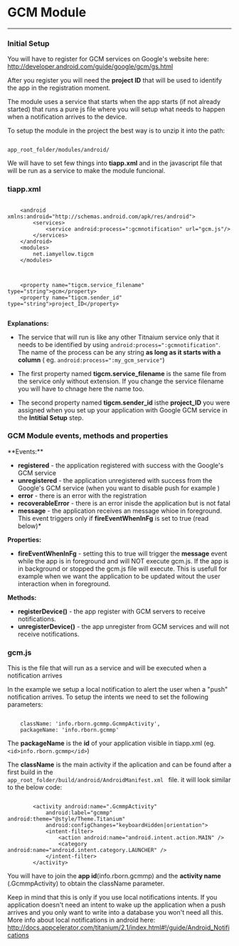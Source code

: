<h1>GCM Module</h1>
<hr>
<h3>Initial Setup</h3>

You will have to register for GCM services on Google's website here:
<http://developer.android.com/guide/google/gcm/gs.html>

After you register you will need the **project ID** that will be used to identify the app in the registration moment.


The module uses a service that starts when the app starts (if not already started) that runs a pure js file where you will setup what needs to happen when a notification arrives to the device.


To setup the module in the project the best way is to unzip it into the path:

<code>
app_root_folder/modules/android/
</code>


We will have to set few things into **tiapp.xml** and in the javascript file that will be run as a service to make the module funcional.

<h3>tiapp.xml</h3>

<pre><code>
    &lt;android xmlns:android="http://schemas.android.com/apk/res/android">
	    &lt;services>
            &lt;service android:process=":gcmnotification" url="gcm.js"/>
        &lt;/services>
	&lt;/android>
    &lt;modules>
	    <module platform="android" version="0.2">net.iamyellow.tigcm</module>
	&lt;/modules>
	

	
    &lt;property name="tigcm.service_filename" type="string">gcm&lt;/property>
    &lt;property name="tigcm.sender_id" type="string">project_ID&lt;/property>

</code></pre>

**Explanations:**

* The service that will run is like any other Titnaium service only that it needs to be identified by using <code>android:process=":gcmnotification"</code>. The name of the process can be any string **as long as it starts with a column** ( eg. <code>android:process=":my_gcm_service"</code>)

* The first property named **tigcm.service_filename** is the same file from the service only without extension. If you change the service filename you will have to chnage here the name too.

* The second property named **tigcm.sender_id** isthe **project_ID** you were assigned when you set up your application with Google GCM service in the **Intitial Setup** step.


<h3>GCM Module events, methods and properties</h3>
**Events:**


* **registered** - the application registered with success with the Google's GCM service
* **unregistered** - the application unregistered with success from the Google's GCM service (when you want to disable push for example )
* **error** - there is an error with the registration
* **recoverableError** - there is an error inisde the application but is not fatal
* **message** - the application receives an message whioe in foreground. This event triggers only if **fireEventWhenInFg** is set to true (read below)*


**Properties:**

* **fireEventWhenInFg** - setting this to true will trigger the **message** event while the app is in foreground and will NOT execute gcm.js. If the app is in background or stopped the gcm.js file will execute. This is usefull for example when we want the application to be updated witout the user interaction when in foreground.


**Methods:**

* **registerDevice()** - the app register with GCM servers to receive notifications.
* **unregisterDevice()** - the app unregister from GCM services and will not receive notifications.

<h3>gcm.js</h3>

This is the file that will run as a service and will be executed when a notification arrives 

In the example we setup a local notification to alert the user when a "push" notification arrives.
To setup the intents we need to set the following parameters:

<pre><code>
	className: 'info.rborn.gcmmp.GcmmpActivity',
	packageName: 'info.rborn.gcmmp'
</code></pre>

The **packageName** is the **id** of your application visible in tiapp.xml  (eg. <code>&lt;id>info.rborn.gcmmp&lt;/id></code>)

The **className** is the main activity if the aplication and can be found after a first build in the 
<code>
app_root_folder/build/android/AndroidManifest.xml
</code> file. it will look similar to the below code:
<pre><code>
		&lt;activity android:name=".GcmmpActivity"
			android:label="gcmmp" android:theme="@style/Theme.Titanium"
			android:configChanges="keyboardHidden|orientation">
			&lt;intent-filter>
				&lt;action android:name="android.intent.action.MAIN" />
				&lt;category android:name="android.intent.category.LAUNCHER" />
			&lt;/intent-filter>
		&lt;/activity>
</code></pre>


You will have to join the **app id**(info.rborn.gcmmp) and the **activity name** (.GcmmpActivity) to obtain the className parameter.

Keep in mind that this is only if you use local notifications intents. If you application doesn't need an intent to wake up the application when a push arrives and you only want to write into a database you won't need all this. More info about local notifications in android here: <http://docs.appcelerator.com/titanium/2.1/index.html#!/guide/Android_Notifications>





